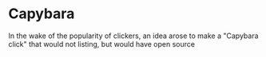 # Capybara
In the wake of the popularity of clickers, an idea arose to make a "Capybara click" that would not listing, but would have open source
